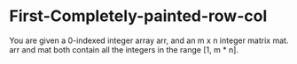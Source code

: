 # First-Completely-painted-row-col
You are given a 0-indexed integer array arr, and an m x n integer matrix mat. arr and mat both contain all the integers in the range [1, m * n].
